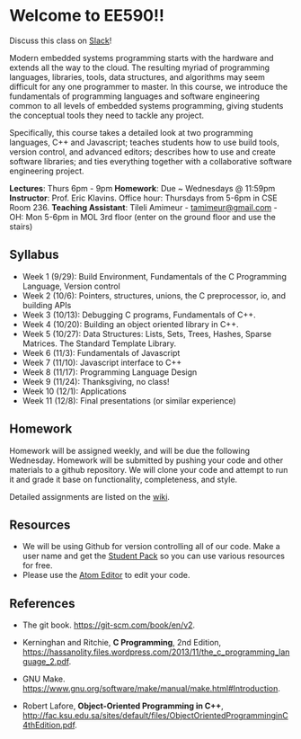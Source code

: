 # Welcome to EE590!!

Discuss this class on [Slack](https://ee590.slack.com/)!

Modern embedded systems programming starts with the hardware and extends all the way to the cloud. The resulting myriad of programming languages, libraries, tools, data structures, and algorithms may seem difficult for any one programmer to master. In this course, we introduce the fundamentals of programming languages and software engineering common to all levels of embedded systems programming, giving students the conceptual tools they need to tackle any project.

Specifically, this course takes a detailed look at two programming languages, C++ and Javascript; teaches students how to use build tools, version control, and advanced editors; describes how to use and create software libraries; and ties everything together with a collaborative software engineering project.

**Lectures**: Thurs 6pm - 9pm
**Homework**: Due ~ Wednesdays @ 11:59pm
**Instructor**: Prof. Eric Klavins. Office hour: Thursdays from 5-6pm in CSE Room 236.
**Teaching Assistant**: Tileli Amimeur  -  tamimeur@gmail.com - OH: Mon 5-6pm in MOL 3rd floor (enter on the ground floor and use the stairs)

## Syllabus

* Week 1 (9/29): Build Environment, Fundamentals of the C Programming Language, Version control
* Week 2 (10/6): Pointers, structures, unions, the C preprocessor, io, and building APIs
* Week 3 (10/13): Debugging C programs, Fundamentals of C++.
* Week 4 (10/20): Building an object oriented library in C++.
* Week 5 (10/27): Data Structures: Lists, Sets, Trees, Hashes, Sparse Matrices. The Standard Template Library.
* Week 6 (11/3): Fundamentals of Javascript
* Week 7 (11/10): Javascript interface to C++
* Week 8 (11/17): Programming Language Design
* Week 9 (11/24): Thanksgiving, no class!
* Week 10 (12/1): Applications
* Week 11 (12/8): Final presentations (or similar experience)

## Homework

Homework will be assigned weekly, and will be due the following Wednesday. Homework will be submitted by pushing your code and other materials to a github repository. We will clone your code and attempt to run it and grade it base on functionality, completeness, and style.

Detailed assignments are listed on the [wiki](https://github.com/klavinslab/ee590/wiki).

## Resources

* We will be using Github for version controlling all of our code. Make a user name and get the [Student Pack](https://education.github.com/pack) so you can use various resources for free.
* Please use the [Atom Editor](https://atom.io) to edit your code.

## References

* The git book. https://git-scm.com/book/en/v2.

* Kerninghan and Ritchie, **C Programming**, 2nd Edition, https://hassanolity.files.wordpress.com/2013/11/the_c_programming_language_2.pdf.

* GNU Make. https://www.gnu.org/software/make/manual/make.html#Introduction.

* Robert Lafore, **Object-Oriented Programming in C++**,  http://fac.ksu.edu.sa/sites/default/files/ObjectOrientedProgramminginC4thEdition.pdf.
